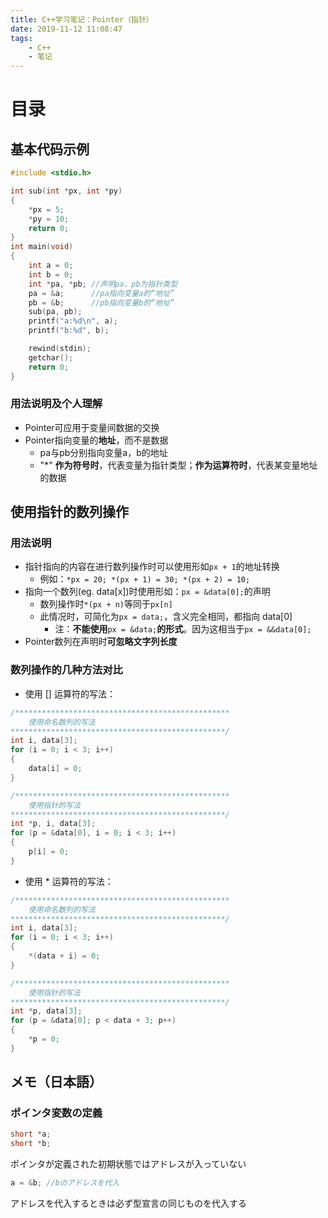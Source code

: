 ```yaml
---
title: C++学习笔记：Pointer（指针）
date: 2019-11-12 11:08:47
tags:
	- C++
	- 笔记
---
```


# 目录

<!-- toc -->

<!-- more -->

## 基本代码示例

```C++
#include <stdio.h>

int sub(int *px, int *py)
{
    *px = 5;
    *py = 10;
    return 0;
}
int main(void)
{
    int a = 0;
    int b = 0;
    int *pa, *pb; //声明pa，pb为指针类型
    pa = &a;      //pa指向变量a的“地址”
    pb = &b;      //pb指向变量b的“地址”
    sub(pa, pb);
    printf("a:%d\n", a);
    printf("b:%d", b);

    rewind(stdin);
    getchar();
    return 0;
}
```

### 用法说明及个人理解

- Pointer可应用于变量间数据的交换
- Pointer指向变量的**地址**，而不是数据
  - pa与pb分别指向变量a，b的地址
  - "*" **作为符号时**，代表变量为指针类型；**作为运算符时**，代表某变量地址的数据

## 使用指针的数列操作

### 用法说明

- 指针指向的内容在进行数列操作时可以使用形如`px + 1`的地址转换
  - 例如：`*px = 20; *(px + 1) = 30; *(px + 2) = 10;` 	
- 指向一个数列(eg. data[x])时使用形如：`px = &data[0];`的声明
  - 数列操作时`*(px + n)`等同于`px[n]`
  - 此情况时，可简化为`px = data;`，含义完全相同，都指向 data[0]
    - 注：**不能使用**`px = &data;`**的形式**。因为这相当于`px = &&data[0];`
- Pointer数列在声明时**可忽略文字列长度**

### 数列操作的几种方法对比

- 使用 [] 运算符的写法：

```c++
/************************************************
	使用命名数列的写法
************************************************/
int i, data[3];
for (i = 0; i < 3; i++)
{
    data[i] = 0;
}
```

```c++
/************************************************
	使用指针的写法
************************************************/
int *p, i, data[3];
for (p = &data[0], i = 0; i < 3; i++)
{
    p[i] = 0;
}
```

- 使用 * 运算符的写法：

```c++
/************************************************
	使用命名数列的写法
************************************************/
int i, data[3];
for (i = 0; i < 3; i++)
{
    *(data + i) = 0;
}
```

```c++
/************************************************
	使用指针的写法
************************************************/
int *p, data[3];
for (p = &data[0]; p < data + 3; p++)
{
    *p = 0;
}
```

## メモ（日本語）

### ポインタ変数の定義

```c++
short *a;
short *b;
```

ポインタが定義された初期状態ではアドレスが入っていない

```c++
a = &b; //bのアドレスを代入
```

アドレスを代入するときは必ず型宣言の同じものを代入する
